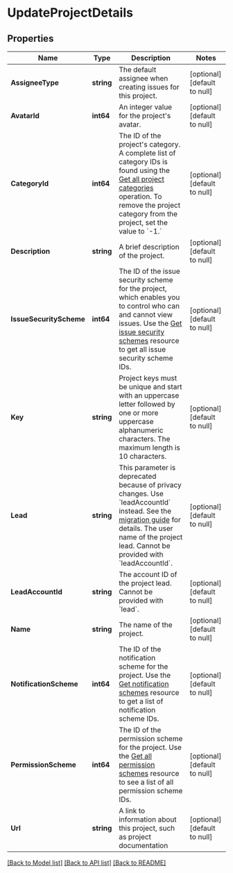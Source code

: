 # UpdateProjectDetails

## Properties
Name | Type | Description | Notes
------------ | ------------- | ------------- | -------------
**AssigneeType** | **string** | The default assignee when creating issues for this project. | [optional] [default to null]
**AvatarId** | **int64** | An integer value for the project&#x27;s avatar. | [optional] [default to null]
**CategoryId** | **int64** | The ID of the project&#x27;s category. A complete list of category IDs is found using the [Get all project categories](#api-rest-api-3-projectCategory-get) operation. To remove the project category from the project, set the value to &#x60;-1.&#x60; | [optional] [default to null]
**Description** | **string** | A brief description of the project. | [optional] [default to null]
**IssueSecurityScheme** | **int64** | The ID of the issue security scheme for the project, which enables you to control who can and cannot view issues. Use the [Get issue security schemes](#api-rest-api-3-issuesecurityschemes-get) resource to get all issue security scheme IDs. | [optional] [default to null]
**Key** | **string** | Project keys must be unique and start with an uppercase letter followed by one or more uppercase alphanumeric characters. The maximum length is 10 characters. | [optional] [default to null]
**Lead** | **string** | This parameter is deprecated because of privacy changes. Use &#x60;leadAccountId&#x60; instead. See the [migration guide](https://developer.atlassian.com/cloud/jira/platform/deprecation-notice-user-privacy-api-migration-guide/) for details. The user name of the project lead. Cannot be provided with &#x60;leadAccountId&#x60;. | [optional] [default to null]
**LeadAccountId** | **string** | The account ID of the project lead. Cannot be provided with &#x60;lead&#x60;. | [optional] [default to null]
**Name** | **string** | The name of the project. | [optional] [default to null]
**NotificationScheme** | **int64** | The ID of the notification scheme for the project. Use the [Get notification schemes](#api-rest-api-3-notificationscheme-get) resource to get a list of notification scheme IDs. | [optional] [default to null]
**PermissionScheme** | **int64** | The ID of the permission scheme for the project. Use the [Get all permission schemes](#api-rest-api-3-permissionscheme-get) resource to see a list of all permission scheme IDs. | [optional] [default to null]
**Url** | **string** | A link to information about this project, such as project documentation | [optional] [default to null]

[[Back to Model list]](../README.md#documentation-for-models) [[Back to API list]](../README.md#documentation-for-api-endpoints) [[Back to README]](../README.md)

